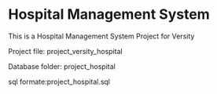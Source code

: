 # Hospital Management System
This is a Hospital Management System Project for Versity

Project file: project_versity_hospital

Database folder: project_hospital

sql formate:project_hospital.sql
